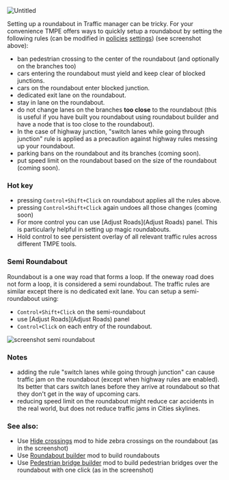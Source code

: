 ![Untitled](https://user-images.githubusercontent.com/26344691/81202134-d2269400-8fce-11ea-9ec2-80e2d29b0ae7.png)

Setting up a roundabout in Traffic manager can be tricky. For your convenience TMPE offers ways to quickly setup a roundabout by setting the following rules (can be modified in [policies](Policies.md) [settings](Settings.md)) (see screenshot above):
* ban pedestrian crossing to the center of the roundabout (and optionally on the branches too)
* cars entering the roundabout must yield and keep clear of blocked junctions.
* cars on the roundabout enter blocked junction.
* dedicated exit lane on the roundabout.
* stay in lane on the roundabout.
* do not change lanes on the branches **too close** to the roundabout (this is useful if you have built you roundabout using roundabout builder and have a node that is too close to the roundabout).
* In the case of highway junction, "switch lanes while going through junction" rule is applied as a precaution against highway rules messing up your roundabout.
* parking bans on the roundabout and its branches (coming soon).
* put speed limit on the roundabout based on the size of the roundabout (coming soon).

### Hot key
* pressing `Control+Shift+Click` on roundabout applies all the rules above.
* pressing `Control+Shift+Click` again undoes all those changes (coming soon)
* For more control you can use [Adjust Roads](Adjust Roads) panel. This is particularly helpful in setting up magic roundabouts.
* Hold control to see persistent overlay of all relevant traffic rules across different TMPE tools.

### Semi Roundabout
Roundabout is a  one way road that forms a loop. If the oneway road does not form a loop, it is considered a semi roundabout. The traffic rules are similar except there is no dedicated exit lane. You can setup a semi-roundabout using:
* `Control+Shift+Click` on the semi-roundabout
* use [Adjust Roads](Adjust Roads) panel
* `Control+Click` on each entry of the roundabout.

![screenshot semi roundabout](https://user-images.githubusercontent.com/26344691/81376912-17e97680-910d-11ea-9279-fa71f263fa71.png)

### Notes
* adding the rule "switch lanes while going through junction" can cause traffic jam on the roundabout (except when highway rules are enabled). Its better that cars switch lanes before they arrive at roundabout so that they don't get in the way of upcoming cars.
* reducing speed limit on the roundabout might reduce car accidents in the real world, but does not reduce traffic jams in Cities skylines.

### See also:
 - Use [Hide crossings](https://steamcommunity.com/sharedfiles/filedetails/?id=1934023593) mod to hide zebra crossings on the roundabout (as in the screenshot)
 - Use [Roundabout builder](https://steamcommunity.com/sharedfiles/filedetails/?id=1625704117) mod to build roundabouts
 - Use [Pedestrian bridge builder](https://steamcommunity.com/sharedfiles/filedetails/?id=2030755273) mod to build pedestrian bridges over the roundabout with one click (as in the screenshot)